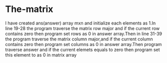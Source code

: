 # The-matrix
I have  created ans(answer) array mxn and initialize each elements as 1.In line 19-28 the program traverse the matrix row major and if the current row contains zero then program set rows as 0 in answer array.Then in line 31-39 the program traverse the matrix column major,and if the current column contains zero then program set columns as 0 in answer array.Then program traverse answer and if the current elemets equals to zero then program set this element to as 0 in matrix array

